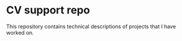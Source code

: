 # CV support repo

This repository contains technical descriptions of projects that I have worked on.
